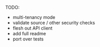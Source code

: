 TODO:

* multi-tenancy mode
* validate source / other security checks
* flesh out API client
* add full readme
* port over tests
